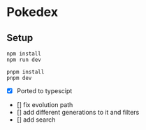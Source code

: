 # Pokedex

## Setup

```
npm install
npm run dev
```

```
pnpm install
pnpm dev
```

- [x] Ported to typescipt
- [] fix evolution path
- [] add different generations to it and filters
- [] add search 
